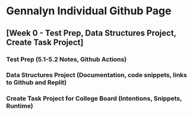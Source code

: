 # Gennalyn Individual Github Page


## [Week 0 - Test Prep, Data Structures Project, Create Task Project]
### Test Prep (5.1-5.2 Notes, Github Actions)
### Data Structures Project (Documentation, code snippets, links to Github and Replit)
### Create Task Project for College Board (Intentions, Snippets, Runtime)

